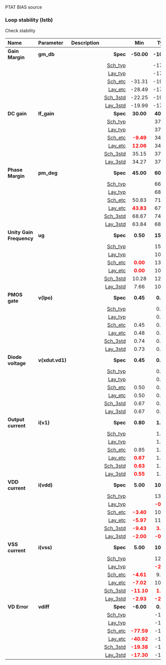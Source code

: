 PTAT BIAS source

### Loop stability (lstb)

Check stability



|**Name**|**Parameter**|**Description**| |**Min**|**Typ**|**Max**| Unit|
|:---|:---|:---|---:|:---:|:---:|:---:| ---:|
|**Gain Margin**|**gm\_db** || **Spec**  | **-50.00** | **-10.00** | **-10.00** | **dB** |
| | | |<a href='results/lstb_Sch_typical.html'>Sch_typ</a>| | -17.49 |  | |
| | | |<a href='results/lstb_Lay_typical.html'>Lay_typ</a>| | -17.60 |  | |
| | | |<a href='results/lstb_Sch_etc.html'>Sch_etc</a>|-31.31 | -19.14 | -11.91 | |
| | | |<a href='results/lstb_Lay_etc.html'>Lay_etc</a>|-28.49 | -17.21 | -13.81 | |
| | | |<a href='results/lstb_Sch_mc.html'>Sch_3std</a>|-22.25 | -19.58 | -16.91 | |
| | | |<a href='results/lstb_Lay_mc.html'>Lay_3std</a>|-19.99 | -17.66 | -15.33 | |
|**DC gain**|**lf\_gain** || **Spec**  | **30.00** | **40.00** | **55.00** | **dB** |
| | | |<a href='results/lstb_Sch_typical.html'>Sch_typ</a>| | 37.20 |  | |
| | | |<a href='results/lstb_Lay_typical.html'>Lay_typ</a>| | 37.07 |  | |
| | | |<a href='results/lstb_Sch_etc.html'>Sch_etc</a>|<span style='color:red'>**-9.49**</span> | 34.77 | 39.13 | |
| | | |<a href='results/lstb_Lay_etc.html'>Lay_etc</a>|<span style='color:red'>**12.06**</span> | 34.80 | 38.37 | |
| | | |<a href='results/lstb_Sch_mc.html'>Sch_3std</a>|35.15 | 37.20 | 39.24 | |
| | | |<a href='results/lstb_Lay_mc.html'>Lay_3std</a>|34.27 | 37.03 | 39.79 | |
|**Phase Margin**|**pm\_deg** || **Spec**  | **45.00** | **60.00** | **90.00** |  |
| | | |<a href='results/lstb_Sch_typical.html'>Sch_typ</a>| | 66.14 |  | |
| | | |<a href='results/lstb_Lay_typical.html'>Lay_typ</a>| | 68.49 |  | |
| | | |<a href='results/lstb_Sch_etc.html'>Sch_etc</a>|50.83 | 71.60 | 86.73 | |
| | | |<a href='results/lstb_Lay_etc.html'>Lay_etc</a>|<span style='color:red'>**43.83**</span> | 67.64 | 86.18 | |
| | | |<a href='results/lstb_Sch_mc.html'>Sch_3std</a>|68.67 | 74.01 | 79.35 | |
| | | |<a href='results/lstb_Lay_mc.html'>Lay_3std</a>|63.84 | 68.51 | 73.17 | |
|**Unity Gain Frequency**|**ug** || **Spec**  | **0.50** | **15.00** | **50.00** | **MHz** |
| | | |<a href='results/lstb_Sch_typical.html'>Sch_typ</a>| | 15.63 |  | |
| | | |<a href='results/lstb_Lay_typical.html'>Lay_typ</a>| | 10.23 |  | |
| | | |<a href='results/lstb_Sch_etc.html'>Sch_etc</a>|<span style='color:red'>**0.00**</span> | 13.23 | 40.17 | |
| | | |<a href='results/lstb_Lay_etc.html'>Lay_etc</a>|<span style='color:red'>**0.00**</span> | 10.56 | 31.17 | |
| | | |<a href='results/lstb_Sch_mc.html'>Sch_3std</a>|10.28 | 12.94 | 15.61 | |
| | | |<a href='results/lstb_Lay_mc.html'>Lay_3std</a>|7.66 | 10.21 | 12.77 | |
|**PMOS gate**|**v(lpo)** || **Spec**  | **0.45** | **0.70** | **1.10** | **V** |
| | | |<a href='results/lstb_Sch_typical.html'>Sch_typ</a>| | 0.76 |  | |
| | | |<a href='results/lstb_Lay_typical.html'>Lay_typ</a>| | 0.76 |  | |
| | | |<a href='results/lstb_Sch_etc.html'>Sch_etc</a>|0.45 | 0.78 | 1.05 | |
| | | |<a href='results/lstb_Lay_etc.html'>Lay_etc</a>|0.48 | 0.78 | 1.05 | |
| | | |<a href='results/lstb_Sch_mc.html'>Sch_3std</a>|0.74 | 0.76 | 0.78 | |
| | | |<a href='results/lstb_Lay_mc.html'>Lay_3std</a>|0.73 | 0.76 | 0.79 | |
|**Diode voltage**|**v(xdut.vd1)** || **Spec**  | **0.45** | **0.70** | **1.00** | **V** |
| | | |<a href='results/lstb_Sch_typical.html'>Sch_typ</a>| | 0.68 |  | |
| | | |<a href='results/lstb_Lay_typical.html'>Lay_typ</a>| | 0.68 |  | |
| | | |<a href='results/lstb_Sch_etc.html'>Sch_etc</a>|0.50 | 0.65 | 0.82 | |
| | | |<a href='results/lstb_Lay_etc.html'>Lay_etc</a>|0.50 | 0.65 | 0.82 | |
| | | |<a href='results/lstb_Sch_mc.html'>Sch_3std</a>|0.67 | 0.68 | 0.69 | |
| | | |<a href='results/lstb_Lay_mc.html'>Lay_3std</a>|0.67 | 0.68 | 0.70 | |
|**Output current**|**i(v1)** || **Spec**  | **0.80** | **1.00** | **2.00** | **uA** |
| | | |<a href='results/lstb_Sch_typical.html'>Sch_typ</a>| | 1.24 |  | |
| | | |<a href='results/lstb_Lay_typical.html'>Lay_typ</a>| | 1.06 |  | |
| | | |<a href='results/lstb_Sch_etc.html'>Sch_etc</a>|0.85 | 1.35 | <span style='color:red'>**2.50**</span> | |
| | | |<a href='results/lstb_Lay_etc.html'>Lay_etc</a>|<span style='color:red'>**0.67**</span> | 1.39 | 1.96 | |
| | | |<a href='results/lstb_Sch_mc.html'>Sch_3std</a>|<span style='color:red'>**0.63**</span> | 1.08 | 1.54 | |
| | | |<a href='results/lstb_Lay_mc.html'>Lay_3std</a>|<span style='color:red'>**0.55**</span> | 1.07 | 1.58 | |
|**VDD current**|**i(vdd)** || **Spec**  | **5.00** | **10.00** | **40.00** | **uA** |
| | | |<a href='results/lstb_Sch_typical.html'>Sch_typ</a>| | 13.05 |  | |
| | | |<a href='results/lstb_Lay_typical.html'>Lay_typ</a>| | <span style='color:red'>**-0.75**</span> |  | |
| | | |<a href='results/lstb_Sch_etc.html'>Sch_etc</a>|<span style='color:red'>**-3.40**</span> | 10.53 | 32.89 | |
| | | |<a href='results/lstb_Lay_etc.html'>Lay_etc</a>|<span style='color:red'>**-5.97**</span> | 11.92 | 34.11 | |
| | | |<a href='results/lstb_Sch_mc.html'>Sch_3std</a>|<span style='color:red'>**-9.43**</span> | <span style='color:red'>**3.00**</span> | 15.42 | |
| | | |<a href='results/lstb_Lay_mc.html'>Lay_3std</a>|<span style='color:red'>**-2.00**</span> | <span style='color:red'>**-0.72**</span> | <span style='color:red'>**0.56**</span> | |
|**VSS current**|**i(vss)** || **Spec**  | **5.00** | **10.00** | **40.00** | **uA** |
| | | |<a href='results/lstb_Sch_typical.html'>Sch_typ</a>| | 12.10 |  | |
| | | |<a href='results/lstb_Lay_typical.html'>Lay_typ</a>| | <span style='color:red'>**-2.14**</span> |  | |
| | | |<a href='results/lstb_Sch_etc.html'>Sch_etc</a>|<span style='color:red'>**-4.61**</span> | 9.68 | 31.32 | |
| | | |<a href='results/lstb_Lay_etc.html'>Lay_etc</a>|<span style='color:red'>**-7.02**</span> | 10.59 | 32.52 | |
| | | |<a href='results/lstb_Sch_mc.html'>Sch_3std</a>|<span style='color:red'>**-11.10**</span> | <span style='color:red'>**1.70**</span> | 14.49 | |
| | | |<a href='results/lstb_Lay_mc.html'>Lay_3std</a>|<span style='color:red'>**-2.93**</span> | <span style='color:red'>**-2.12**</span> | <span style='color:red'>**-1.31**</span> | |
|**VD Error**|**vdiff** || **Spec**  | **-6.00** | **0.00** | **6.00** | **mV** |
| | | |<a href='results/lstb_Sch_typical.html'>Sch_typ</a>| | -1.20 |  | |
| | | |<a href='results/lstb_Lay_typical.html'>Lay_typ</a>| | -1.37 |  | |
| | | |<a href='results/lstb_Sch_etc.html'>Sch_etc</a>|<span style='color:red'>**-77.59**</span> | -1.88 | -0.99 | |
| | | |<a href='results/lstb_Lay_etc.html'>Lay_etc</a>|<span style='color:red'>**-40.92**</span> | -1.93 | -1.02 | |
| | | |<a href='results/lstb_Sch_mc.html'>Sch_3std</a>|<span style='color:red'>**-19.38**</span> | -1.75 | <span style='color:red'>**15.88**</span> | |
| | | |<a href='results/lstb_Lay_mc.html'>Lay_3std</a>|<span style='color:red'>**-17.30**</span> | -1.34 | <span style='color:red'>**14.62**</span> | |

